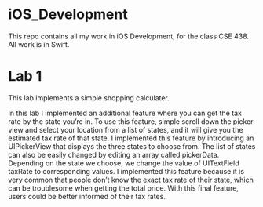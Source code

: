 # iOS_Development
This repo contains all my work in iOS Development, for the class CSE 438. All work is in Swift. 

# Lab 1
This lab implements a simple shopping calculater. 

In this lab I implemented an additional feature where you can get the tax rate by the state you’re in. To use this feature, simple scroll down the picker view and select your location from a list of states, and it will give you the estimated tax rate of that state. 
I implemented this feature by introducing an UIPickerView that displays the three states to choose from. The list of states can also be easily changed by editing an array called pickerData. Depending on the state we choose, we change the value of UITextField taxRate to corresponding values. 
I implemented this feature because it is very common that people don’t know the exact tax rate of their state, which can be troublesome when getting the total price. With this final feature, users could be better informed of their tax rates. 
